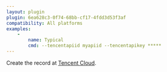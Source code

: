 ```yaml
---
layout: plugin
plugin: 6ea628c3-0f74-68bb-cf17-4fdd3d53f3af
compatibility: All platforms
examples:
    -
        name: Typical
        cmd: ‑‑tencentapiid myapiid ‑‑tencentapikey *****
---
```

Create the record at [Tencent Cloud](http://console.cloud.tencent.com/cam/capi).
<!-- Tencent Docs: https://cloud.tencent.com/document/api/1427/56166 -->
